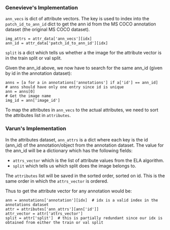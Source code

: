 ### Genevieve's Implementation

`ann_vecs` is dict of attribute vectors. The key is used to index into the `patch_id_to_ann_id` dict to get the ann id from the MS COCO annotation dataset (the original MS COCO dataset).

    img_attrs = attr_data['ann_vecs'][idx]
    ann_id = attr_data['patch_id_to_ann_id'][idx]
    
`split` is a dict which tells us whether a the image for the attribute vector is in the train split or val split.
 
Given the ann_id above, we now have to search for the same ann_id (given by id in the annotation dataset):

    anns = [a for a in annotations['annotations'] if a['id'] == ann_id]
    # anns should have only one entry since id is unique
    ann = anns[0]
    # Get the image name
    img_id = ann['image_id']
    
 To map the attributes in `ann_vecs` to the actual attributes, we need to sort the attributes list in `attributes`.

### Varun's Implementation

In the attributes dataset, `ann_attrs` is a dict where each key is the id (ann_id) of the annotation/object from the annotation dataset. The value for the ann_id will be a dictionary which has the following fields:

- `attrs_vector` which is the list of attribute values from the ELA algorithm.
- `split` which tells us which split does the image belongs to.

The `attributes` list will be saved in the sorted order, sorted on id. This is the same order in which the `attrs_vector` is ordered.

Thus to get the attribute vector for any annotation would be:

    ann = annotations['annotation'][idx]  # idx is a valid index in the annotations dataset
    attr = attributes['ann_attrs'][ann['id']]
    attr_vector = attr['attrs_vector']
    split = attr['split']  # this is partially redundant since our idx is obtained from either the train or val split

